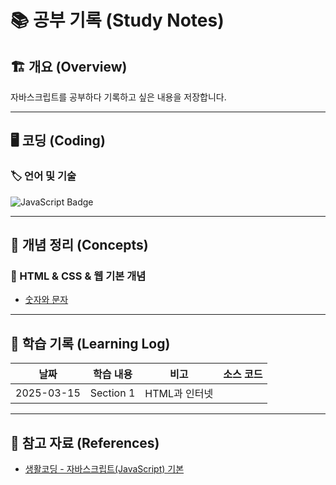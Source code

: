 # 📚 공부 기록 (Study Notes)

## 🏗 개요 (Overview)

자바스크립트를 공부하다 기록하고 싶은 내용을 저장합니다.

---

<!-- shields.io <= icon -->

## 🖥️ 코딩 (Coding)

### 🏷 언어 및 기술

![JavaScript Badge](https://img.shields.io/badge/JavaScript-F7DF1E?logo=javascript&logoColor=000&style=flat)
<br/>

---

## 📖 개념 정리 (Concepts)

### 🎨 HTML & CSS & 웹 기본 개념

- [숫자와 문자](concepts/num_and_str.md)

---

## 📆 학습 기록 (Learning Log)

| 날짜       | 학습 내용 | 비고          | 소스 코드 |
| ---------- | --------- | ------------- | --------- |
| 2025-03-15 | Section 1 | HTML과 인터넷 |           |

---

## 📌 참고 자료 (References)

- [생활코딩 - 자바스크립트(JavaScript) 기본](https://www.inflearn.com/course/%EC%A7%80%EB%B0%94%EC%8A%A4%ED%81%AC%EB%A6%BD%ED%8A%B8-%EC%96%B8%EC%96%B4-%EA%B8%B0%EB%B3%B8)

